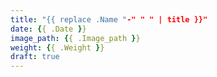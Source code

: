 ```yaml
---
title: "{{ replace .Name "-" " " | title }}"
date: {{ .Date }}
image_path: {{ .Image_path }}
weight: {{ .Weight }}
draft: true
---
```

